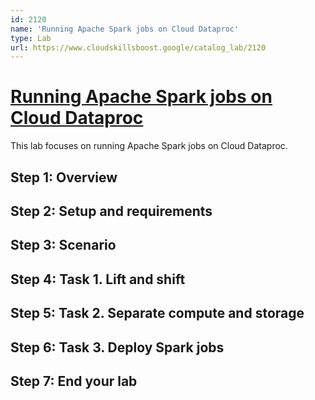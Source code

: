 ```yaml
---
id: 2120
name: 'Running Apache Spark jobs on Cloud Dataproc'
type: Lab
url: https://www.cloudskillsboost.google/catalog_lab/2120
---
```


# [Running Apache Spark jobs on Cloud Dataproc](https://www.cloudskillsboost.google/catalog_lab/2120)

This lab focuses on running Apache Spark jobs on Cloud Dataproc.

## Step 1: Overview

## Step 2: Setup and requirements

## Step 3: Scenario

## Step 4: Task 1. Lift and shift

## Step 5: Task 2. Separate compute and storage

## Step 6: Task 3. Deploy Spark jobs

## Step 7: End your lab
